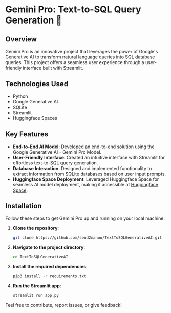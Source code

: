 # Gemini Pro: Text-to-SQL Query Generation 🚀

## Overview
Gemini Pro is an innovative project that leverages the power of Google's Generative AI to transform natural language queries into SQL database queries. This project offers a seamless user experience through a user-friendly interface built with Streamlit.

## Technologies Used
- Python
- Google Generative AI
- SQLite
- Streamlit
- Huggingface Spaces

## Key Features
- **End-to-End AI Model**: Developed an end-to-end solution using the Google Generative AI - Gemini Pro Model.
- **User-Friendly Interface**: Created an intuitive interface with Streamlit for effortless text-to-SQL query generation.
- **Database Interaction**: Designed and implemented functionality to extract information from SQLite databases based on user input prompts.
- **Huggingface Space Deployment**: Leveraged Huggingface Space for seamless AI model deployment, making it accessible at [Huggingface Space](https://huggingface.co/spaces/ManoharPalanisamy/TextToSQLGenerativeAI).

## Installation
Follow these steps to get Gemini Pro up and running on your local machine:

1. **Clone the repository**:
    ```bash
    git clone https://github.com/send2manoo/TextToSQLGenerativeAI.git
    ```

2. **Navigate to the project directory**:
    ```bash
    cd TextToSQLGenerativeAI
    ```

3. **Install the required dependencies**:
    ```bash
    pip3 install -r requirements.txt
    ```

4. **Run the Streamlit app**:
    ```bash
    streamlit run app.py
    ```

Feel free to contribute, report issues, or give feedback!
